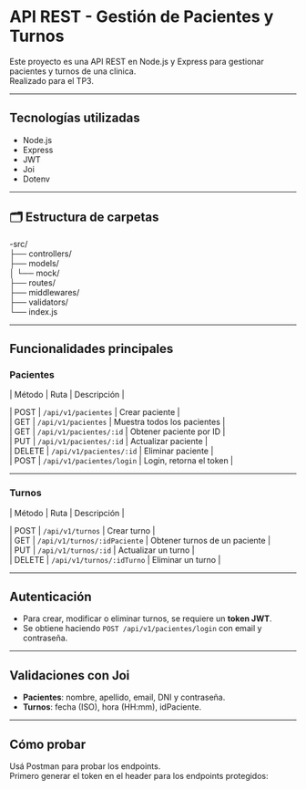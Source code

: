 # API REST - Gestión de Pacientes y Turnos 

Este proyecto es una API REST en Node.js y Express para gestionar pacientes y turnos de una clinica.  
Realizado para el TP3.

---

## Tecnologías utilizadas

- Node.js
- Express
- JWT
- Joi
- Dotenv

---

## 🗂️ Estructura de carpetas

-src/ <br>
├── controllers/ <br>
├── models/ <br>
│ └── mock/ <br>
├── routes/ <br>
├── middlewares/ <br>
├── validators/ <br>
└── index.js <br>


---

## Funcionalidades principales

### Pacientes

| Método | Ruta                      | Descripción                 |<br>

| POST   | `/api/v1/pacientes`       | Crear paciente              |<br>
| GET    | `/api/v1/pacientes`       | Muestra todos los pacientes |<br>
| GET    | `/api/v1/pacientes/:id`   | Obtener paciente por ID     |<br>
| PUT    | `/api/v1/pacientes/:id`   | Actualizar paciente         |<br>
| DELETE | `/api/v1/pacientes/:id`   | Eliminar paciente           |<br>
| POST   | `/api/v1/pacientes/login` | Login, retorna el token     |<br>

---

### Turnos

| Método | Ruta                          | Descripción                    |<br>

| POST   | `/api/v1/turnos`              | Crear turno                    |<br>
| GET    | `/api/v1/turnos/:idPaciente`  | Obtener turnos de un paciente  |<br>
| PUT    | `/api/v1/turnos/:id`          | Actualizar un turno            |<br>
| DELETE | `/api/v1/turnos/:idTurno`     | Eliminar un turno              |<br>

---

## Autenticación

- Para crear, modificar o eliminar turnos, se requiere un **token JWT**.
- Se obtiene haciendo `POST /api/v1/pacientes/login` con email y contraseña.

---

##  Validaciones con Joi

- **Pacientes**: nombre, apellido, email, DNI y contraseña.
- **Turnos**: fecha (ISO), hora (HH:mm), idPaciente.

---

##  Cómo probar

Usá Postman para probar los endpoints.  
Primero generar el token en el header para los endpoints protegidos:

